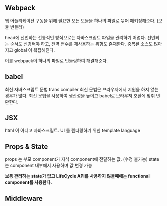 ## Webpack
웹 어플리케이션 구동을 위해 필요한 모든 모듈을 하나의 파일로 묶어 패키징해준다.
(모듈 번들러)

head에 선언하는 전통적인 방식으로는 자바스크립트 파일을 관리하기 어렵다.
선언되는 순서도 신경써야 하고, 전역 변수를 재사용하는 위험도 존재한다.
중복된 소스도 많아지고 global 이 복잡해진다.

이를 webpack이 하나의 파일로 번들링하여 해결해준다.

## babel 
최신 자바스크립트 문법 trans compiler 
최신 문법은 브라우저에서 지원을 하지 않는 경우가 많다.
최신 문법을 사용하여 생산성을 높이고 babel로 브라우저 호환에 맞춰 변환한다.


## JSX
html 이 아니고 자바스크립트.
UI 를 렌더링하기 위한 template language

## Props & State
props 는 부모 component가 자식 component에 전달하는 값. (수정 불가능)
state는 component 내부에서 사용하며 값 변경 가능

**보통 관리하는 state가 없고 LifeCycle API를 사용하지 않을때에는 functional component를 사용한다.**

## Middleware
